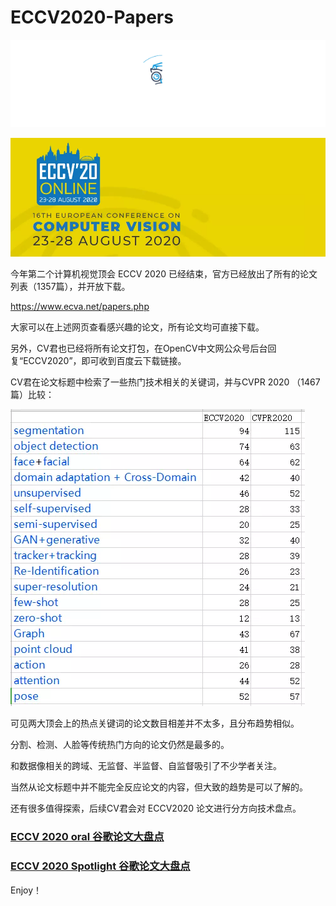 # ECCV2020-Papers
<div align="center">
  <img src="Google/52CV.gif" width="600"/>
</div>

![demo image](Google/eccv.png)

今年第二个计算机视觉顶会 ECCV 2020 已经结束，官方已经放出了所有的论文列表（1357篇），并开放下载。

https://www.ecva.net/papers.php

大家可以在上述网页查看感兴趣的论文，所有论文均可直接下载。

另外，CV君也已经将所有论文打包，在OpenCV中文网公众号后台回复“ECCV2020”，即可收到百度云下载链接。

CV君在论文标题中检索了一些热门技术相关的关键词，并与CVPR 2020 （1467篇）比较：

![demo image](Google/eccv1.png)

可见两大顶会上的热点关键词的论文数目相差并不太多，且分布趋势相似。

分割、检测、人脸等传统热门方向的论文仍然是最多的。

和数据像相关的跨域、无监督、半监督、自监督吸引了不少学者关注。

当然从论文标题中并不能完全反应论文的内容，但大致的趋势是可以了解的。

还有很多值得探索，后续CV君会对 ECCV2020 论文进行分方向技术盘点。

### [ECCV 2020 oral 谷歌论文大盘点](https://github.com/52CV/ECCV-2020-Papers/blob/master/Google-oral-papers.md)

### [ECCV 2020 Spotlight 谷歌论文大盘点](https://github.com/52CV/ECCV-2020-Papers/blob/master/Google-spotlight-papers.md)

Enjoy！

